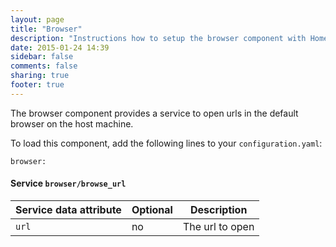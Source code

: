 ```yaml
---
layout: page
title: "Browser"
description: "Instructions how to setup the browser component with Home Assistant."
date: 2015-01-24 14:39
sidebar: false
comments: false
sharing: true
footer: true
---
```


The browser component provides a service to open urls in the default browser on the host machine.

To load this component, add the following lines to your `configuration.yaml`:

```
browser:
```

#### Service `browser/browse_url`

| Service data attribute | Optional | Description |
| ---------------------- | -------- | ----------- |
| `url`                  |       no | The url to open
